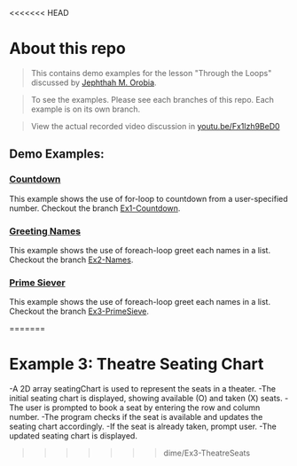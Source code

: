 <<<<<<< HEAD
# About this repo
> This contains demo examples for the lesson "Through the Loops" discussed by [Jephthah M. Orobia](https://github.com/jephthah-orobia).

> To see the examples. Please see each branches of this repo. Each example is on its own branch.

> View the actual recorded video discussion in [youtu.be/Fx1lzh9BeD0](https://youtu.be/Fx1lzh9BeD0)

## Demo Examples:

### [Countdown](https://github.com/jephthah-orobia/AMAOEd-Comp-Prog-Through-The-Loops-Examples/tree/Ex1-Countdown)
This example shows the use of for-loop to countdown from a user-specified number. Checkout the branch [Ex1-Countdown](https://github.com/jephthah-orobia/AMAOEd-Comp-Prog-Through-The-Loops-Examples/tree/Ex1-Countdown).

### [Greeting Names](https://github.com/jephthah-orobia/AMAOEd-Comp-Prog-Through-The-Loops-Examples/tree/Ex2-Names)
This example shows the use of foreach-loop greet each names in a list. Checkout the branch [Ex2-Names](https://github.com/jephthah-orobia/AMAOEd-Comp-Prog-Through-The-Loops-Examples/tree/Ex2-Names).

### [Prime Siever](https://github.com/jephthah-orobia/AMAOEd-Comp-Prog-Through-The-Loops-Examples/tree/Ex3-PrimeSieve)
This example shows the use of foreach-loop greet each names in a list. Checkout the branch [Ex3-PrimeSieve](https://github.com/jephthah-orobia/AMAOEd-Comp-Prog-Through-The-Loops-Examples/tree/Ex3-PrimeSieve).


=======
# Example 3: Theatre Seating Chart

-A 2D array seatingChart is used to represent the seats in a theater.
-The initial seating chart is displayed, showing available (O) and taken (X) seats.
-The user is prompted to book a seat by entering the row and column number.
-The program checks if the seat is available and updates the seating chart accordingly.
-If the seat is already taken, prompt user.
-The updated seating chart is displayed.
>>>>>>> dime/Ex3-TheatreSeats
